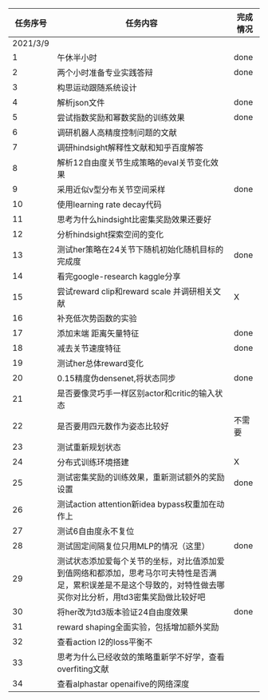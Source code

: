 | 任务序号 | 任务内容 | 完成情况 |
| ---- | ---- | ---- |
|2021/3/9|  
|1|午休半小时|  done |
|2|两个小时准备专业实践答辩| done |
|3|构思运动跟随系统设计| 
|4|解析json文件| done | 
|5|尝试指数奖励和幂数奖励的训练效果| done |
|6|调研机器人高精度控制问题的文献|
|7|调研hindsight解释性文献和知乎百度解答| 
|8|解析12自由度关节生成策略的eval关节变化效果| 
|9|采用近似v型分布关节空间采样| done | 
|10|使用learning rate decay代码|
|11|思考为什么hindsight比密集奖励效果还要好|
|12|分析hindsight探索空间的变化|
|13|测试her策略在24关节下随机初始化随机目标的完成度| done |
|14|看完google-research kaggle分享|
|15|尝试reward clip和reward scale 并调研相关文献 | X |
|16|补充低次势函数的实验|
|17|添加末端 距离矢量特征| done |
|18|减去关节速度特征| done |
|19|测试her总体reward变化|
|20|0.15精度伪densenet,将状态同步| done |
|21|是否要像灵巧手一样区别actor和critic的输入状态| 
|22|是否要用四元数作为姿态比较好| 不需要 |
|23|测试重新规划状态|
|24|分布式训练环境搭建| X |
|25|测试密集奖励的训练效果，重新测试额外的奖励设置| done |
|26|测试action attention新idea bypass权重加在动作上|
|27| 测试6自由度永不复位 |
|28|测试固定间隔复位只用MLP的情况（这里）| done |
|29|测试状态添加爱每个关节的坐标，对比值添加爱到值网络和都添加，思考马尔可夫特性是否满足，累积误差是不是这个导致的，对特性做去哪买你对比分析，用td3密集奖励做比较好吧|
|30|将her改为td3版本验证24自由度效果| done |
|31|reward shaping全面实验，包括增加额外奖励|
|32|查看action l2的loss平衡不|
|33|思考为什么已经收敛的策略重新学不好学，查看overfiting文献|
|34|查看alphastar openaifive的网络深度|





